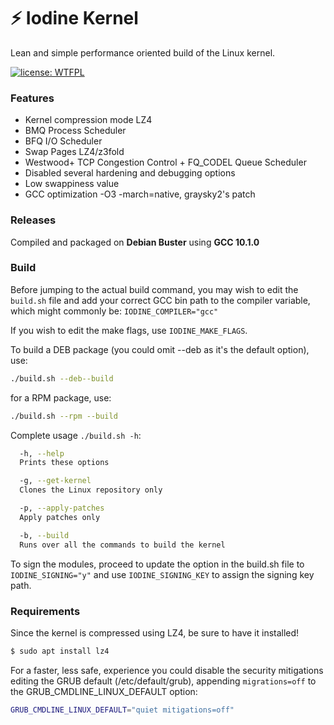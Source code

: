# :zap: Iodine Kernel

Lean and simple performance oriented build of the Linux kernel.

[![license: WTFPL](https://img.shields.io/badge/license-WTFPL-brightgreen.svg)](http://www.wtfpl.net/about/)


### Features

- Kernel compression mode LZ4
- BMQ Process Scheduler
- BFQ I/O Scheduler
- Swap Pages LZ4/z3fold
- Westwood+ TCP Congestion Control + FQ_CODEL Queue Scheduler
- Disabled several hardening and debugging options
- Low swappiness value
- GCC optimization -O3 -march=native, graysky2's patch


### Releases

Compiled and packaged on **Debian Buster** using **GCC 10.1.0**


### Build

Before jumping to the actual build command, you may wish to edit the `build.sh` file and add your correct GCC bin path to the compiler variable, which might commonly be:
`IODINE_COMPILER="gcc"`

If you wish to edit the make flags, use `IODINE_MAKE_FLAGS`.

To build a DEB package (you could omit --deb as it's the default option), use:
```sh
./build.sh --deb--build
```

for a RPM package, use:
```sh
./build.sh --rpm --build
```

Complete usage `./build.sh -h`:
```sh
  -h, --help
  Prints these options

  -g, --get-kernel
  Clones the Linux repository only

  -p, --apply-patches
  Apply patches only

  -b, --build
  Runs over all the commands to build the kernel
```

To sign the modules, proceed to update the option in the build.sh file to `IODINE_SIGNING="y"` and use `IODINE_SIGNING_KEY` to assign the signing key path.

### Requirements

Since the kernel is compressed using LZ4, be sure to have it installed!
```sh
$ sudo apt install lz4
```

For a faster, less safe, experience you could disable the security mitigations editing the GRUB default (/etc/default/grub), appending `migrations=off` to the GRUB_CMDLINE_LINUX_DEFAULT option:
```sh
GRUB_CMDLINE_LINUX_DEFAULT="quiet mitigations=off"
```

